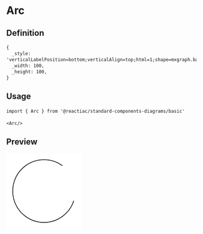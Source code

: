 # Arc

## Definition

```
{
  _style: 'verticalLabelPosition=bottom;verticalAlign=top;html=1;shape=mxgraph.basic.arc;startAngle=0.3;endAngle=0.1;',
  _width: 100,
  _height: 100,
}
```

## Usage

```
import { Arc } from '@reactiac/standard-components-diagrams/basic'

<Arc/>
```

## Preview

<img src="./arc.png" width="200"/>
